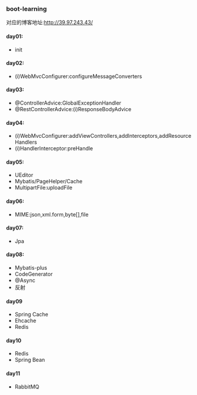 ### boot-learning
对应的博客地址:http://39.97.243.43/


#### day01:
+ init
    
#### day02:
+ (i)WebMvcConfigurer:configureMessageConverters
    
#### day03:
+ @ControllerAdvice:GlobalExceptionHandler
+ @RestControllerAdvice:(i)ResponseBodyAdvice
    
#### day04:
+ (i)WebMvcConfigurer:addViewControllers,addInterceptors,addResourceHandlers
+ (i)HandlerInterceptor:preHandle
    
#### day05:
+ UEditor
+ Mybatis/PageHelper/Cache
+ MultipartFile:uploadFile
    
#### day06:
+ MIME:json,xml.form,byte[],file
    
#### day07:
+ Jpa

#### day08:
+ Mybatis-plus
+ CodeGenerator
+ @Async
+ 反射
#### day09
+ Spring Cache
+ Ehcache
+ Redis
#### day10
+ Redis
+ Spring Bean
#### day11
+ RabbitMQ
